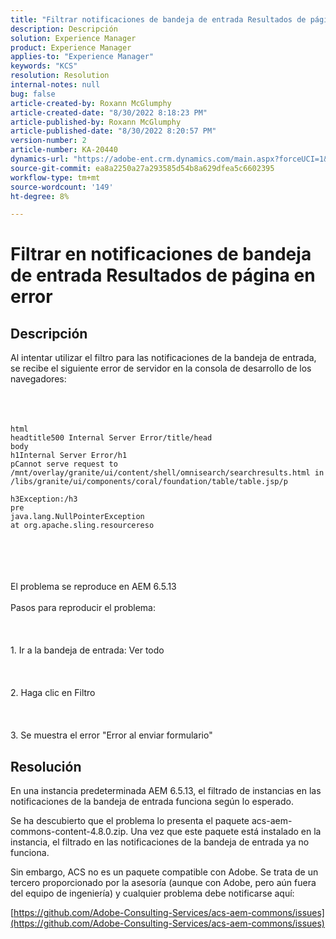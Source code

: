 ```yaml
---
title: "Filtrar notificaciones de bandeja de entrada Resultados de página en error"
description: Descripción
solution: Experience Manager
product: Experience Manager
applies-to: "Experience Manager"
keywords: "KCS"
resolution: Resolution
internal-notes: null
bug: false
article-created-by: Roxann McGlumphy
article-created-date: "8/30/2022 8:18:23 PM"
article-published-by: Roxann McGlumphy
article-published-date: "8/30/2022 8:20:57 PM"
version-number: 2
article-number: KA-20440
dynamics-url: "https://adobe-ent.crm.dynamics.com/main.aspx?forceUCI=1&pagetype=entityrecord&etn=knowledgearticle&id=a28b55e0-a028-ed11-9db1-002248086d3d"
source-git-commit: ea8a2250a27a293585d54b8a629dfea5c6602395
workflow-type: tm+mt
source-wordcount: '149'
ht-degree: 8%

---
```


# Filtrar en notificaciones de bandeja de entrada Resultados de página en error

## Descripción

Al intentar utilizar el filtro para las notificaciones de la bandeja de entrada, se recibe el siguiente error de servidor en la consola de desarrollo de los navegadores:<br><br> <br><br>

```
html
headtitle500 Internal Server Error/title/head
body
h1Internal Server Error/h1
pCannot serve request to /mnt/overlay/granite/ui/content/shell/omnisearch/searchresults.html in /libs/granite/ui/components/coral/foundation/table/table.jsp/p

h3Exception:/h3
pre
java.lang.NullPointerException
at org.apache.sling.resourcereso
```

<br><br> <br><br>El problema se reproduce en AEM 6.5.13<br><br>Pasos para reproducir el problema:<br><br> <br><br>1. Ir a la bandeja de entrada: Ver todo<br><br> <br><br>2. Haga clic en Filtro<br><br> <br><br>3. Se muestra el error &quot;Error al enviar formulario&quot;

## Resolución


En una instancia predeterminada AEM 6.5.13, el filtrado de instancias en las notificaciones de la bandeja de entrada funciona según lo esperado.

Se ha descubierto que el problema lo presenta el paquete acs-aem-commons-content-4.8.0.zip. Una vez que este paquete está instalado en la instancia, el filtrado en las notificaciones de la bandeja de entrada ya no funciona.

Sin embargo, ACS no es un paquete compatible con Adobe. Se trata de un tercero proporcionado por la asesoría (aunque con Adobe, pero aún fuera del equipo de ingeniería) y cualquier problema debe notificarse aquí:



[https://github.com/Adobe-Consulting-Services/acs-aem-commons/issues](https://github.com/Adobe-Consulting-Services/acs-aem-commons/issues)
